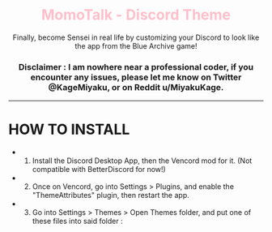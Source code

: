 <h1 align="center"><span style="color: pink;">MomoTalk - Discord Theme</span></h1>
<p align="center">Finally, become Sensei in real life by customizing your Discord to look like the app from the Blue Archive game!</p>

<h3 align="center">Disclaimer : I am nowhere near a professional coder, if you encounter any issues, please let me know on Twitter @KageMiyaku, or on Reddit u/MiyakuKage.</h3>

<hr>

# HOW TO INSTALL
- 1. Install the Discord Desktop App, then the Vencord mod for it. (Not compatible with BetterDiscord for now!)
- 2. Once on Vencord, go into Settings > Plugins, and enable the "ThemeAttributes" plugin, then restart the app.
- 3. Go into Settings > Themes > Open Themes folder, and put one of these files into said folder :
  
